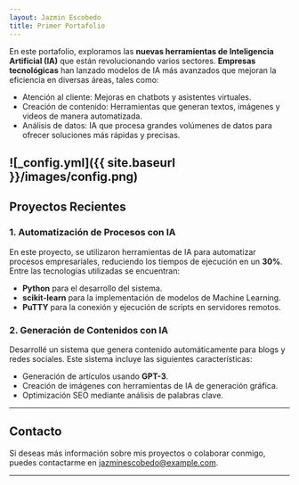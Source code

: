 ```yaml
---
layout: Jazmin Escobedo
title: Primer Portafolio
---
```


En este portafolio, exploramos las **nuevas herramientas de Inteligencia Artificial (IA)** que están revolucionando varios sectores. **Empresas tecnológicas** han lanzado modelos de IA más avanzados que mejoran la eficiencia en diversas áreas, tales como:

- Atención al cliente: Mejoras en chatbots y asistentes virtuales.
- Creación de contenido: Herramientas que generan textos, imágenes y videos de manera automatizada.
- Análisis de datos: IA que procesa grandes volúmenes de datos para ofrecer soluciones más rápidas y precisas.



![_config.yml]({{ site.baseurl }}/images/config.png)
---

## Proyectos Recientes

### 1. **Automatización de Procesos con IA**

En este proyecto, se utilizaron herramientas de IA para automatizar procesos empresariales, reduciendo los tiempos de ejecución en un **30%**. Entre las tecnologías utilizadas se encuentran:

- **Python** para el desarrollo del sistema.
- **scikit-learn** para la implementación de modelos de Machine Learning.
- **PuTTY** para la conexión y ejecución de scripts en servidores remotos.

### 2. **Generación de Contenidos con IA**

Desarrollé un sistema que genera contenido automáticamente para blogs y redes sociales. Este sistema incluye las siguientes características:

- Generación de artículos usando **GPT-3**.
- Creación de imágenes con herramientas de IA de generación gráfica.
- Optimización SEO mediante análisis de palabras clave.

---

## Contacto

Si deseas más información sobre mis proyectos o colaborar conmigo, puedes contactarme en [jazminescobedo@example.com](mailto:jazminescobedo@example.com).

---
